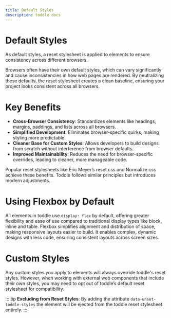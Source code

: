 ```yaml
---
title: Default Styles
description: toddle docs
---
```


# Default Styles
As default styles, a reset stylesheet is applied to elements to ensure consistency across different browsers. 

Browsers often have their own default styles, which can vary significantly and cause inconsistencies in how web pages are rendered. By neutralizing these defaults, the reset stylesheet creates a clean baseline, ensuring your project looks consistent across all browsers.

# Key Benefits
- **Cross-Browser Consistency**: Standardizes elements like headings, margins, paddings, and lists across all browsers.
- **Simplified Development**: Eliminates browser-specific quirks, making styling more predictable.
- **Cleaner Base for Custom Styles**: Allows developers to build designs from scratch without interference from browser defaults.
- **Improved Maintainability**: Reduces the need for browser-specific overrides, leading to cleaner, more manageable code.

Popular reset stylesheets like Eric Meyer’s reset.css and Normalize.css achieve these benefits. Toddle follows similar principles but introduces modern adjustments.

# Using Flexbox by Default
All elements in toddle use `display: flex` by default, offering greater flexibility and ease of use compared to traditional display types like block, inline and table. Flexbox simplifies alignment and distribution of space, making responsive layouts easier to build. It enables complex, dynamic designs with less code, ensuring consistent layouts across screen sizes.

# Custom Styles 
Any custom styles you apply to elements will always override toddle's reset styles. However, when working with external web components that include their own styles, you may need to opt out of toddle’s default reset stylesheet for compatibility.

::: tip
**Excluding from Reset Styles**: By adding the attribute `data-unset-toddle-styles` the element will be ejected from the toddle reset stylesheet entirely.
:::
